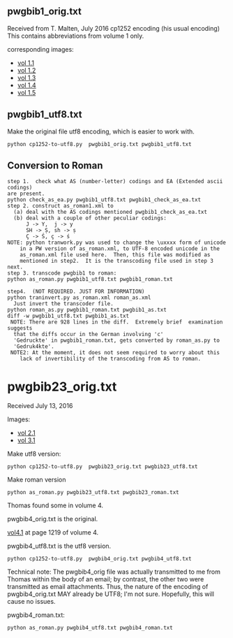## pwgbib1_orig.txt
Received from T. Malten, July 2016
cp1252  encoding (his usual encoding)
This contains abbreviations from volume 1 only.

corresponding images:
* [vol 1.1](http://www.sanskrit-lexicon.uni-koeln.de/scans/csldoc_images/pwg1-0000--06.png)
* [vol 1.2](http://www.sanskrit-lexicon.uni-koeln.de/scans/csldoc_images/pwg1-0000--08.png)
* [vol 1.3](http://www.sanskrit-lexicon.uni-koeln.de/scans/csldoc/_images/pwg1-0000--09.png)
* [vol 1.4](http://www.sanskrit-lexicon.uni-koeln.de/scans/csldoc/_images/pwg1-0000--10.png)
* [vol 1.5](http://www.sanskrit-lexicon.uni-koeln.de/scans/csldoc/_images/pwg1-0000--11.png)

## pwgbib1_utf8.txt

Make the original file utf8 encoding, which is easier to work with.
```
python cp1252-to-utf8.py  pwgbib1_orig.txt pwgbib1_utf8.txt
```


## Conversion to Roman
```
step 1.  check what AS (number-letter) codings and EA (Extended ascii codings)
are present.
python check_as_ea.py pwgbib1_utf8.txt pwgbib1_check_as_ea.txt
step 2. construct as_roman1.xml to 
  (a) deal with the AS codings mentioned pwgbib1_check_as_ea.txt
  (b) deal with a couple of other peculiar codings:
      J -> Y,  j -> y  
      SH -> Ṣ, sh -> ṣ
      Ç -> Ś, ç -> ś
NOTE: python tranwork.py was used to change the \uxxxx form of unicode
    in a PW version of as_roman.xml, to UTF-8 encoded unicode in the
    as_roman.xml file used here.  Then, this file was modified as 
    mentioned in step2.  It is the transcoding file used in step 3 next.
step 3. transcode pwgbib1 to roman:
python as_roman.py pwgbib1_utf8.txt pwgbib1_roman.txt

step4.  (NOT REQUIRED. JUST FOR INFORMATION)
python traninvert.py as_roman.xml roman_as.xml
  Just invert the transcoder file.
python roman_as.py pwgbib1_roman.txt pwgbib1_as.txt
diff -w pwgbib1_utf8.txt pwgbib1_as.txt
 NOTE: There are 928 lines in the diff.  Extremely brief  examination suggests
  that the diffs occur in the German involving 'c'
  'Gedruckte' in pwgbib1_roman.txt, gets converted by roman_as.py to
  'Gedruk4kte'.  
 NOTE2: At the moment, it does not seem required to worry about this
    lack of invertibility of the transcoding from AS to roman.
```

# pwgbib23_orig.txt
Received July 13, 2016

Images:
* [vol 2.1](http://www.sanskrit-lexicon.uni-koeln.de/scans/csldoc/_images/pwg2-0000--05.png)
* [vol 3.1](http://www.sanskrit-lexicon.uni-koeln.de/scans/csldoc/_images/pwg3-0000--03.png)

Make utf8 version:
```
python cp1252-to-utf8.py  pwgbib23_orig.txt pwgbib23_utf8.txt
```
Make roman version
```
python as_roman.py pwgbib23_utf8.txt pwgbib23_roman.txt
```

Thomas found some in volume 4.

pwgbib4_orig.txt is the original.

[vol4.1](http://www.sanskrit-lexicon.uni-koeln.de/scans/PWGScan/PWGScanpng/pwg4-1219--korabk.png) at page 1219 of volume 4.

pwgbib4_utf8.txt is the utf8 version.
```
python cp1252-to-utf8.py  pwgbib4_orig.txt pwgbib4_utf8.txt
```
Technical note:  The pwgbib4_orig file was actually transmitted to me from
Thomas within the body of an email; by contrast, the other two were transmitted
as email attachments.   Thus, the nature of the encoding of pwgbib4_orig.txt
MAY already be UTF8; I'm not sure.  Hopefully, this will cause no issues.

pwgbib4_roman.txt:
```
python as_roman.py pwgbib4_utf8.txt pwgbib4_roman.txt
```
